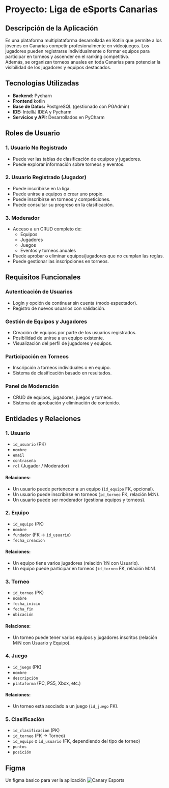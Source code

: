 # Proyecto: Liga de eSports Canarias

## Descripción de la Aplicación
Es una plataforma multiplataforma desarrollada en Kotlin que permite a los jóvenes en Canarias competir profesionalmente en videojuegos. Los jugadores pueden registrarse individualmente o formar equipos para participar en torneos y ascender en el ranking competitivo.  
Además, se organizan torneos anuales en toda Canarias para potenciar la visibilidad de los jugadores y equipos destacados.

## Tecnologías Utilizadas
- **Backend:** Pycharn
- **Frontend** kotlin  
- **Base de Datos:** PostgreSQL (gestionado con PGAdmin)  
- **IDE:** IntelliJ IDEA y Pycharm   
- **Servicios y API:** Desarrollados en PyCharm  

## Roles de Usuario

### 1. Usuario No Registrado
- Puede ver las tablas de clasificación de equipos y jugadores.
- Puede explorar información sobre torneos y eventos.

### 2. Usuario Registrado (Jugador)
- Puede inscribirse en la liga.
- Puede unirse a equipos o crear uno propio.
- Puede inscribirse en torneos y competiciones.
- Puede consultar su progreso en la clasificación.

### 3. Moderador
- Acceso a un CRUD completo de:
  - Equipos
  - Jugadores
  - Juegos
  - Eventos y torneos anuales
- Puede aprobar o eliminar equipos/jugadores que no cumplan las reglas.
- Puede gestionar las inscripciones en torneos.

## Requisitos Funcionales

### Autenticación de Usuarios
- Login y opción de continuar sin cuenta (modo espectador).
- Registro de nuevos usuarios con validación.

### Gestión de Equipos y Jugadores
- Creación de equipos por parte de los usuarios registrados.
- Posibilidad de unirse a un equipo existente.
- Visualización del perfil de jugadores y equipos.

### Participación en Torneos
- Inscripción a torneos individuales o en equipo.
- Sistema de clasificación basado en resultados.

### Panel de Moderación
- CRUD de equipos, jugadores, juegos y torneos.
- Sistema de aprobación y eliminación de contenido.

## Entidades y Relaciones

### 1. Usuario
- `id_usuario` (PK)
- `nombre`
- `email`
- `contraseña`
- `rol` (Jugador / Moderador)

#### Relaciones:
- Un usuario puede pertenecer a un equipo (`id_equipo` FK, opcional).
- Un usuario puede inscribirse en torneos (`id_torneo` FK, relación M:N).
- Un usuario puede ser moderador (gestiona equipos y torneos).

### 2. Equipo
- `id_equipo` (PK)
- `nombre`
- `fundador` (FK → `id_usuario`)
- `fecha_creacion`

#### Relaciones:
- Un equipo tiene varios jugadores (relación 1:N con Usuario).
- Un equipo puede participar en torneos (`id_torneo` FK, relación M:N).

### 3. Torneo
- `id_torneo` (PK)
- `nombre`
- `fecha_inicio`
- `fecha_fin`
- `ubicación`

#### Relaciones:
- Un torneo puede tener varios equipos y jugadores inscritos (relación M:N con Usuario y Equipo).

### 4. Juego
- `id_juego` (PK)
- `nombre`
- `descripción`
- `plataforma` (PC, PS5, Xbox, etc.)

#### Relaciones:
- Un torneo está asociado a un juego (`id_juego` FK).

### 5. Clasificación
- `id_clasificacion` (PK)
- `id_torneo` (FK → Torneo)
- `id_equipo` o `id_usuario` (FK, dependiendo del tipo de torneo)
- `puntos`
- `posición`

## Figma
Un figma basico para ver la aplicación
![Canary Esports](https://github.com/user-attachments/assets/ee808ce1-8067-488d-af83-10744775947b)
